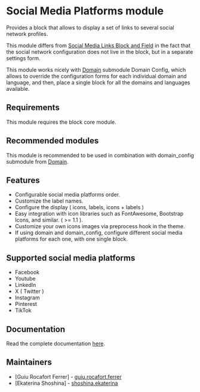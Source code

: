# Social Media Platforms module

Provides a block that allows to display a set of links to several social
network profiles.

This module differs from [Social Media Links Block and Field](https://www.drupal.org/project/social_media_links) in the fact
that the social network configuration does not live in the block, but in a
separate settings form.

This module works nicely with [Domain](https://www.drupal.org/project/domain) submodule Domain Config, which allows 
to override the configuration forms for each individual domain and language, 
and then, place a single block for all the domains and languages available.

## Requirements

This module requires the block core module.

## Recommended modules

This module is recommended to be used in combination with domain_config
submodule from [Domain](https://www.drupal.org/project/domain).

## Features 

+ Configurable social media platforms order.
+ Customize the label names.
+ Configure the display ( icons, labels, icons + labels )
+ Easy integration with icon libraries such as FontAwesome, Bootstrap Icons, and similar. ( >= 1.1 ).
+ Customize your own icons images via preprocess hook in the theme.
+ If using domain and domain_config, configure different social media platforms for each one, with one single block.

## Supported social media platforms

+ Facebook
+ Youtube
+ LinkedIn
+ X ( Twitter )
+ Instagram
+ Pinterest
+ TikTok

## Documentation

Read the complete documentation [here](https://www.drupal.org/docs/extending-drupal/contributed-modules/contributed-module-documentation/social-media-platforms).

## Maintainers

- [Guiu Rocafort Ferrer] - [guiu.rocafort.ferrer](https://www.drupal.org/u/guiu.rocafort.ferrer)
- [Ekaterina Shoshina] - [shoshina.ekaterina](https://www.drupal.org/u/shoshinaekaterina)
